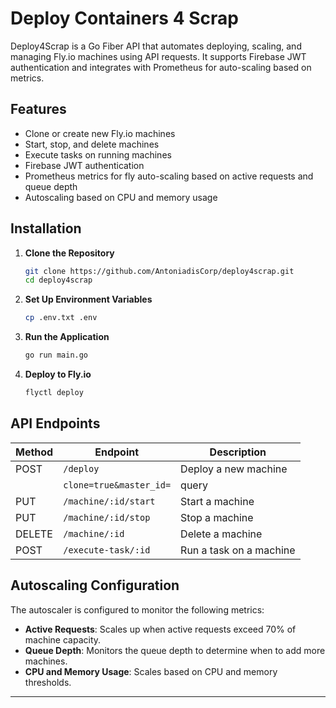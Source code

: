 # Deploy Containers 4 Scrap

Deploy4Scrap is a Go Fiber API that automates deploying, scaling, and managing Fly.io machines using API requests. It supports Firebase JWT authentication and integrates with Prometheus for auto-scaling based on metrics.

## Features

- Clone or create new Fly.io machines
- Start, stop, and delete machines
- Execute tasks on running machines
- Firebase JWT authentication
- Prometheus metrics for fly auto-scaling based on active requests and queue depth
- Autoscaling based on CPU and memory usage

## Installation

1. **Clone the Repository**
   ```sh
   git clone https://github.com/AntoniadisCorp/deploy4scrap.git
   cd deploy4scrap
   ```
2. **Set Up Environment Variables**
   ```sh
   cp .env.txt .env
   ```
3. **Run the Application**
   ```sh
   go run main.go
   ```
4. **Deploy to Fly.io**
   ```sh
   flyctl deploy
   ```

## API Endpoints

| Method | Endpoint                | Description             |
| ------ | ----------------------- | ----------------------- |
| POST   | `/deploy`               | Deploy a new machine    |
|        | `clone=true&master_id=` | query                   |
| PUT    | `/machine/:id/start`    | Start a machine         |
| PUT    | `/machine/:id/stop`     | Stop a machine          |
| DELETE | `/machine/:id`          | Delete a machine        |
| POST   | `/execute-task/:id`     | Run a task on a machine |

## Autoscaling Configuration

The autoscaler is configured to monitor the following metrics:

- **Active Requests**: Scales up when active requests exceed 70% of machine capacity.
- **Queue Depth**: Monitors the queue depth to determine when to add more machines.
- **CPU and Memory Usage**: Scales based on CPU and memory thresholds.

---
